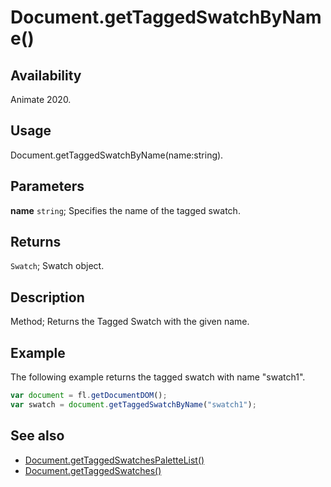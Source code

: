 # Document.getTaggedSwatchByName()

## Availability

Animate 2020.

## Usage

Document.getTaggedSwatchByName(name:string).

## Parameters

**name** `string`; Specifies the name of the tagged swatch.

## Returns

`Swatch`; Swatch object.

## Description

Method; Returns the Tagged Swatch with the given name.

## Example

The following example returns the tagged swatch with name "swatch1".

```javascript
var document = fl.getDocumentDOM();
var swatch = document.getTaggedSwatchByName("swatch1");
```

## See also

- [Document.getTaggedSwatchesPaletteList()](../Document_object/Document6063.md)
- [Document.getTaggedSwatches()](../Document_object/Document6064.md)
